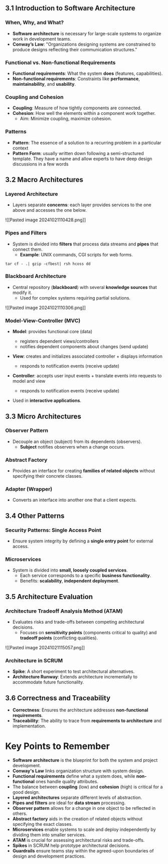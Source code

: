 ## 3.1 Introduction to Software Architecture

### When, Why, and What?

- **Software architecture** is necessary for large-scale systems to organize work in development teams.
- **Conway’s Law**: "Organizations designing systems are constrained to produce designs reflecting their communication structures."

### Functional vs. Non-functional Requirements

- **Functional requirements**: What the system **does** (features, capabilities).
- **Non-functional requirements**: Constraints like **performance**, **maintainability**, and **usability**.

### Coupling and Cohesion

- **Coupling**: Measure of how tightly components are connected.
- **Cohesion**: How well the elements within a component work together.
  - Aim: Minimize coupling, maximize cohesion.

### Patterns

- **Pattern**: The essence of a solution to a recurring problem in a particular context
- **Pattern Form**: usually written down following a semi-structured template. They have a name and allow experts to have deep design discussions in a few words

## 3.2 Macro Architectures

### Layered Architecture

- Layers separate **concerns**: each layer provides services to the one above and accesses the one below.

![[Pasted image 20241021110428.png]]

### Pipes and Filters

- System is divided into **filters** that process data streams and **pipes** that connect them.
  - **Example**: UNIX commands, CGI scripts for web forms.

```UNIX
tar cf - .| gzip -cfbest| rsh hcoss dd
```

### Blackboard Architecture

- Central repository (**blackboard**) with several **knowledge sources** that modify it.
  - Used for complex systems requiring partial solutions.

![[Pasted image 20241021110306.png]]

### Model-View-Controller (MVC)

- **Model**: provides functional core (data)
  - registers dependent views/controllers
  - notifies dependent components about changes (send update)
- **View**: creates and initializes associated controller + displays information
  - responds to notification events (receive update)
- **Controller**: accepts user input events + translate events into requests to model and view

  - responds to notification events (receive update)

- Used in **interactive applications**.

## 3.3 Micro Architectures

### Observer Pattern

- Decouple an object (subject) from its dependents (observers).
  - **Subject** notifies observers when a change occurs.

### Abstract Factory

- Provides an interface for creating **families of related objects** without specifying their concrete classes.

### Adapter (Wrapper)

- Converts an interface into another one that a client expects.

## 3.4 Other Patterns

### Security Patterns: Single Access Point

- Ensure system integrity by defining a **single entry point** for external access.

### Microservices

- System is divided into **small, loosely coupled services**.
  - Each service corresponds to a specific **business functionality**.
  - Benefits: **scalability**, **independent deployment**.

## 3.5 Architecture Evaluation

### Architecture Tradeoff Analysis Method (ATAM)

- Evaluates risks and trade-offs between competing architectural decisions.
  - Focuses on **sensitivity points** (components critical to quality) and **tradeoff points** (conflicting qualities).

![[Pasted image 20241021115057.png]]

### Architecture in SCRUM

- **Spike**: A short experiment to test architectural alternatives.
- **Architecture Runway**: Extends architecture incrementally to accommodate future functionality.

## 3.6 Correctness and Traceability

- **Correctness**: Ensures the architecture addresses **non-functional requirements**.
- **Traceability**: The ability to trace from **requirements to architecture** and implementation.

# Key Points to Remember

- **Software architecture** is the blueprint for both the system and project development.
- **Conway's Law** links organization structure with system design.
- **Functional requirements** define what a system does, while **non-functional** ones handle quality attributes.
- The balance between **coupling** (low) and **cohesion** (high) is critical for a good design.
- **Layered architectures** separate different levels of abstraction.
- **Pipes and filters** are ideal for **data stream** processing.
- **Observer pattern** allows for a change in one object to be reflected in others.
- **Abstract factory** aids in the creation of related objects without specifying the exact classes.
- **Microservices** enable systems to scale and deploy independently by dividing them into smaller services.
- **ATAM** is crucial for assessing architectural risks and trade-offs.
- **Spikes** in SCRUM help prototype architectural decisions.
- **Guardrails** ensure teams stay within the agreed-upon boundaries of design and development practices.
